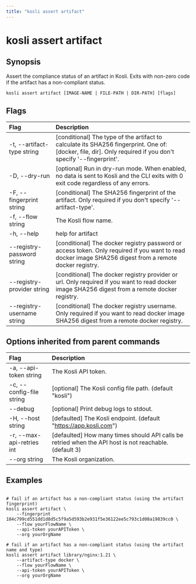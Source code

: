 ```yaml
---
title: "kosli assert artifact"
---
```


# kosli assert artifact

## Synopsis

Assert the compliance status of an artifact in Kosli.
Exits with non-zero code if the artifact has a non-compliant status.

```shell
kosli assert artifact [IMAGE-NAME | FILE-PATH | DIR-PATH] [flags]
```

## Flags
| Flag | Description |
| :--- | :--- |
|    -t, --artifact-type string  |  [conditional] The type of the artifact to calculate its SHA256 fingerprint. One of: [docker, file, dir]. Only required if you don't specify '--fingerprint'.  |
|    -D, --dry-run  |  [optional] Run in dry-run mode. When enabled, no data is sent to Kosli and the CLI exits with 0 exit code regardless of any errors.  |
|    -F, --fingerprint string  |  [conditional] The SHA256 fingerprint of the artifact. Only required if you don't specify '--artifact-type'.  |
|    -f, --flow string  |  The Kosli flow name.  |
|    -h, --help  |  help for artifact  |
|        --registry-password string  |  [conditional] The docker registry password or access token. Only required if you want to read docker image SHA256 digest from a remote docker registry.  |
|        --registry-provider string  |  [conditional] The docker registry provider or url. Only required if you want to read docker image SHA256 digest from a remote docker registry.  |
|        --registry-username string  |  [conditional] The docker registry username. Only required if you want to read docker image SHA256 digest from a remote docker registry.  |


## Options inherited from parent commands
| Flag | Description |
| :--- | :--- |
|    -a, --api-token string  |  The Kosli API token.  |
|    -c, --config-file string  |  [optional] The Kosli config file path. (default "kosli")  |
|        --debug  |  [optional] Print debug logs to stdout.  |
|    -H, --host string  |  [defaulted] The Kosli endpoint. (default "https://app.kosli.com")  |
|    -r, --max-api-retries int  |  [defaulted] How many times should API calls be retried when the API host is not reachable. (default 3)  |
|        --org string  |  The Kosli organization.  |


## Examples

```shell

# fail if an artifact has a non-compliant status (using the artifact fingerprint)
kosli assert artifact \
	--fingerprint 184c799cd551dd1d8d5c5f9a5d593b2e931f5e36122ee5c793c1d08a19839cc0 \
	--flow yourFlowName \
	--api-token yourAPIToken \
	--org yourOrgName 

# fail if an artifact has a non-compliant status (using the artifact name and type)
kosli assert artifact library/nginx:1.21 \
	--artifact-type docker \
	--flow yourFlowName \
	--api-token yourAPIToken \
	--org yourOrgName 

```

